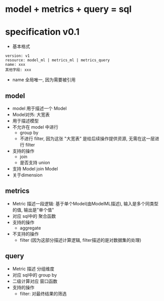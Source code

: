 # model + metrics + query = sql

# specification v0.1

- 基本格式

```
version: v1
resource: model_ml | metrics_ml | metrics_query
name: xxx
其他字段: xxx
```

- name 全局唯一, 因为需要被引用

## model

- model 用于描述一个 Model
- Model对外: 大宽表
- 用于描述模型
- 不允许在 model 中进行
    - group by
    - 不进行 filter, 因为这张 "大宽表" 是给后续操作提供资源, 无需在这一层进行 filter
- 支持的操作
    - join
    - 是否支持 union
- 支持 Model join Model
- 关于dimension

## metrics

- Metric 描述一段逻辑: 基于单个Model(由ModelML描述), 输入是多个同类型的值, 输出是"单个值"
- 对应 sql中的 聚合函数
- 支持的操作
    - aggregate
- 不支持的操作
    - filter (因为这部分描述计算逻辑, filter描述的是对数据集的处理)

## query

- Metric 描述 分组维度
- 对应 sql中的 group by
- 二级计算对应 窗口函数
- 支持的操作
    - filter: 对最终结果的筛选

